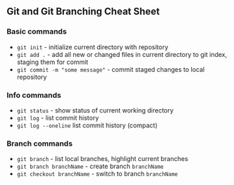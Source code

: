 ## Git and Git Branching Cheat Sheet

### Basic commands
* `git init` - initialize current directory with repository
* `git add .` - add all new or changed files in current directory to git index, staging them for commit
* `git commit -m "some message"` - commit staged changes to local repository

### Info commands
* `git status` - show status of current working directory
* `git log` - list commit history
* `git log --oneline` list commit history (compact)

### Branch commands
* `git branch` - list local branches, highlight current branches
* `git branch branchName` - create branch `branchName`
* `git checkout branchName` - switch to branch `branchName`
